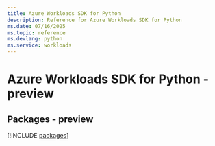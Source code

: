 ```yaml
---
title: Azure Workloads SDK for Python
description: Reference for Azure Workloads SDK for Python
ms.date: 07/16/2025
ms.topic: reference
ms.devlang: python
ms.service: workloads
---
```

# Azure Workloads SDK for Python - preview
## Packages - preview
[!INCLUDE [packages](workloads-index.md)]